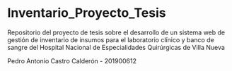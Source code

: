 # Inventario_Proyecto_Tesis
Repositorio del proyecto de tesis sobre el desarrollo de un sistema web de gestión de inventario de insumos para el laboratorio clínico y banco de sangre del Hospital Nacional de Especialidades Quirúrgicas de Villa Nueva

Pedro Antonio Castro Calderón - 201900612
